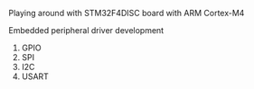 Playing around with STM32F4DISC board with ARM Cortex-M4 

Embedded peripheral driver development 
1) GPIO
2) SPI
3) I2C
4) USART
